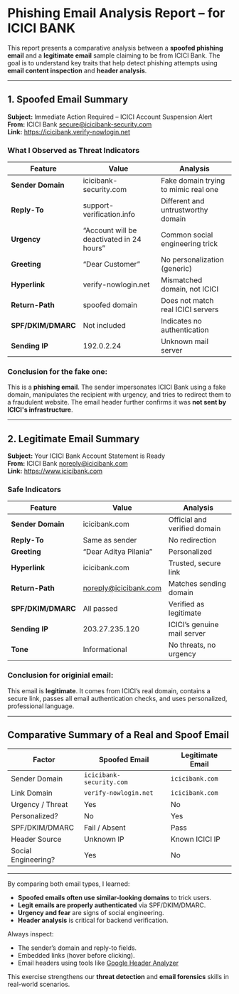 # Phishing Email Analysis Report – for ICICI BANK

This report presents a comparative analysis between a **spoofed phishing email** and a **legitimate email** sample claiming to be from ICICI Bank. The goal is to understand key traits that help detect phishing attempts using **email content inspection** and **header analysis**.

---

## 1. Spoofed Email Summary

**Subject:** Immediate Action Required – ICICI Account Suspension Alert  
**From:** ICICI Bank <secure@icicibank-security.com>  
**Link:** https://icicibank.verify-nowlogin.net  

### What I Observed as Threat Indicators

| Feature | Value | Analysis |
|--------|-------|----------|
| **Sender Domain** | icicibank-security.com | Fake domain trying to mimic real one |
| **Reply-To** | support-verification.info | Different and untrustworthy domain |
| **Urgency** | “Account will be deactivated in 24 hours” | Common social engineering trick |
| **Greeting** | “Dear Customer” | No personalization (generic) |
| **Hyperlink** | verify-nowlogin.net | Mismatched domain, not ICICI |
| **Return-Path** | spoofed domain | Does not match real ICICI servers |
| **SPF/DKIM/DMARC** | Not included | Indicates no authentication |
| **Sending IP** | 192.0.2.24 | Unknown mail server |

### Conclusion for the fake one:
This is a **phishing email**. The sender impersonates ICICI Bank using a fake domain, manipulates the recipient with urgency, and tries to redirect them to a fraudulent website. The email header further confirms it was **not sent by ICICI's infrastructure**.

---

## 2. Legitimate Email Summary

**Subject:** Your ICICI Bank Account Statement is Ready  
**From:** ICICI Bank <noreply@icicibank.com>  
**Link:** https://www.icicibank.com  

### Safe Indicators

| Feature | Value | Analysis |
|--------|-------|----------|
| **Sender Domain** | icicibank.com | Official and verified domain |
| **Reply-To** | Same as sender | No redirection |
| **Greeting** | “Dear Aditya Pilania” | Personalized |
| **Hyperlink** | icicibank.com | Trusted, secure link |
| **Return-Path** | noreply@icicibank.com | Matches sending domain |
| **SPF/DKIM/DMARC** | All passed | Verified as legitimate |
| **Sending IP** | 203.27.235.120 | ICICI’s genuine mail server |
| **Tone** | Informational | No threats, no urgency |

### Conclusion for originial email:
This email is **legitimate**. It comes from ICICI’s real domain, contains a secure link, passes all email authentication checks, and uses personalized, professional language.

---

## Comparative Summary of a Real and Spoof Email

| Factor | Spoofed Email | Legitimate Email |
|--------|---------------|------------------|
| Sender Domain | `icicibank-security.com` | `icicibank.com` |
| Link Domain | `verify-nowlogin.net` | `icicibank.com` |
| Urgency / Threat | Yes | No |
| Personalized? | No | Yes |
| SPF/DKIM/DMARC | Fail / Absent | Pass |
| Header Source | Unknown IP | Known ICICI IP |
| Social Engineering? | Yes | No |

---

By comparing both email types, I learned:
- **Spoofed emails often use similar-looking domains** to trick users.
- **Legit emails are properly authenticated** via SPF/DKIM/DMARC.
- **Urgency and fear** are signs of social engineering.
- **Header analysis** is critical for backend verification.

Always inspect:
- The sender’s domain and reply-to fields.
- Embedded links (hover before clicking).
- Email headers using tools like [Google Header Analyzer](https://toolbox.googleapps.com/apps/messageheader/)

This exercise strengthens our **threat detection** and **email forensics** skills in real-world scenarios.

